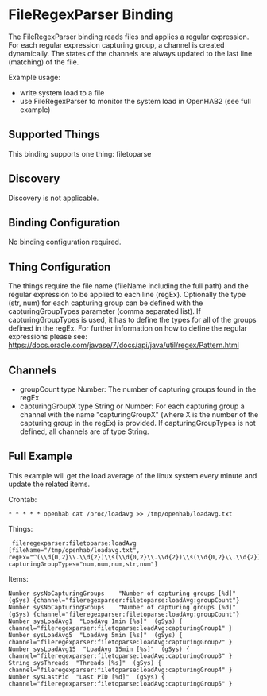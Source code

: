 # FileRegexParser Binding

The FileRegexParser binding reads files and applies a regular expression. For each regular expression capturing group, a channel is created dynamically. The states of the channels are always updated to the last line (matching) of the file.

Example usage:
- write system load to a file
- use FileRegexParser to monitor the system load in OpenHAB2 
(see full example)

## Supported Things

This binding supports one thing: filetoparse

## Discovery

Discovery is not applicable.

## Binding Configuration

No binding configuration required.

## Thing Configuration

The things require the file name (fileName including the full path) and the regular expression to be applied to each line (regEx).
Optionally the type (str, num) for each capturing group can be defined with the capturingGroupTypes parameter (comma separated list).
If capturingGroupTypes is used, it has to define the types for all of the groups defined in the regEx.
For further information on how to define the regular expressions please see: https://docs.oracle.com/javase/7/docs/api/java/util/regex/Pattern.html

## Channels

+ groupCount type Number: The number of capturing groups found in the regEx
+ capturingGroupX type String or Number: For each capturing group a channel with the name "capturingGroupX" (where X is the number of the capturing group in the regEx) is provided. If capturingGroupTypes is not defined, all channels are of type String.

## Full Example

This example will get the load average of the linux system every minute and update the related items.

Crontab:
```
* * * * * openhab cat /proc/loadavg >> /tmp/openhab/loadavg.txt
```

Things:

```
 fileregexparser:filetoparse:loadAvg [fileName="/tmp/openhab/loadavg.txt", regEx="^(\\d{0,2}\\.\\d{2})\\s(\\d{0,2}\\.\\d{2})\\s(\\d{0,2}\\.\\d{2})\\s(\\d*/\\d*)\\s(\\d*)$", capturingGroupTypes="num,num,num,str,num"]

```

Items:

```
Number sysNoCapturingGroups    "Number of capturing groups [%d]" (gSys) {channel="fileregexparser:filetoparse:loadAvg:groupCount"}
Number sysNoCapturingGroups    "Number of capturing groups [%d]" (gSys) {channel="fileregexparser:filetoparse:loadAvg:groupCount"}
Number sysLoadAvg1  "LoadAvg 1min [%s]"  (gSys) { channel="fileregexparser:filetoparse:loadAvg:capturingGroup1" }
Number sysLoadAvg5  "LoadAvg 5min [%s]"  (gSys) { channel="fileregexparser:filetoparse:loadAvg:capturingGroup2" }
Number sysLoadAvg15  "LoadAvg 15min [%s]"  (gSys) { channel="fileregexparser:filetoparse:loadAvg:capturingGroup3" }
String sysThreads  "Threads [%s]"  (gSys) { channel="fileregexparser:filetoparse:loadAvg:capturingGroup4" }
Number sysLastPid  "Last PID [%d]"  (gSys) { channel="fileregexparser:filetoparse:loadAvg:capturingGroup5" }
```

